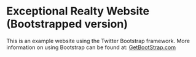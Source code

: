 # Exceptional Realty Website (Bootstrapped version)

This is an example website using the Twitter Bootstrap framework.
More information on using Bootstrap can be found at:
[GetBootStrap.com](http://getbootstrap.com)